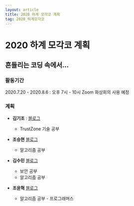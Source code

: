 ```yaml
---
layout: article
title: 2020 하계 모각코 계획
tag: 2020_하계모각코
---
```

# 2020 하계 모각코 계획

## 흔들리는 코딩 속에서...
### 활동기간
2020.7.20 - 2020.8.6 : 오후 7시 - 10시
Zoom 화상회의 사용 예정

### 계획
- **김기조** : [블로그](https://k2j507.github.io/)
	* TrustZone 기술 공부


- **조승현** [블로그](https://pmcsh04.github.io/)
	* 알고리즘 공부


- **김수민** [블로그](https://tnatna0801.github.io/)
	* 보안 공부
	* 알고리즘 공부


- **조윤혁** [블로그](https://joyunhyeok.github.io/JoWorld.github.io/)
	* 알고리즘 공부 - 프로그래머스
